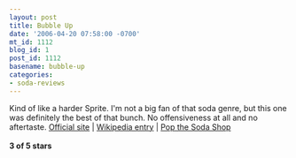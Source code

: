 ```yaml
---
layout: post
title: Bubble Up
date: '2006-04-20 07:58:00 -0700'
mt_id: 1112
blog_id: 1
post_id: 1112
basename: bubble-up
categories:
- soda-reviews
---
```

<p>Kind of like a harder Sprite. I'm not a big fan of that soda genre, but this one was definitely the best of that bunch. No offensiveness at all and no aftertaste.
<a href="http://www.monarchbeverages.com/brand.asp">Official site</a> | <a href="http://en.wikipedia.org/wiki/Bubble_Up">Wikipedia entry</a> | <a href="http://www.popsoda.com/bubbleup.html">Pop the Soda Shop</a>
<br /><br /><strong>3 of 5 stars</strong></p>
